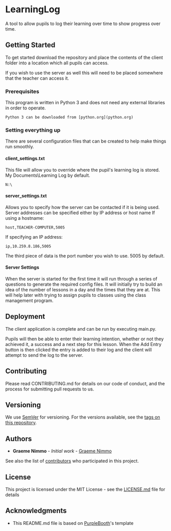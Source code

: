 # LearningLog

A tool to allow pupils to log their learning over time to show progress over time.

## Getting Started

To get started download the repository and place the contents of the client folder into a location which all pupils can access.

If you wish to use the server as well this will need to be placed somewhere that the teacher can access it.

### Prerequisites

This program is written in Python 3 and does not need any external libraries in order to operate.

```
Python 3 can be downloaded from [python.org](python.org)
```

### Setting everything up

There are several configuration files that can be created to help make things run smoothly.

#### client_settings.txt
This file will allow you to override where the pupil's learning log is stored. My Documents\Learning Log by default.
```
N:\
```

#### server_settings.txt
Allows you to specify how the server can be contacted if it is being used. Server addresses can be specified either by IP address or host name
If using a hostname:
```
host,TEACHER-COMPUTER,5005
```

If specifying an IP address:
```
ip,10.259.8.186,5005
```
The third piece of data is the port number you wish to use. 5005 by default.



#### Server Settings
When the server is started for the first time it will run through a series of questions to generate the required config files.
It will initially try to build an idea of the number of lessons in a day and the times that they are at.
This will help later with trying to assign pupils to classes using the class management program.

## Deployment

The client application is complete and can be run by executing main.py.

Pupils will then be able to enter their learning intention, whether or not they achieved it, a success and a next step for this lesson. When the Add Entry button is then clicked the entry is added to their log and the client will attempt to send the log to the server.

## Contributing

Please read CONTRIBUTING.md for details on our code of conduct, and the process for submitting pull requests to us.

## Versioning

We use [SemVer](http://semver.org/) for versioning. For the versions available, see the [tags on this repository](https://github.com/your/project/tags). 

## Authors

* **Graeme Nimmo** - *Initial work* - [Graeme Nimmo](https://github.com/Nimmo)

See also the list of [contributors](https://github.com/Nimmo/LearningLog/graphs/contributors) who participated in this project.

## License

This project is licensed under the MIT License - see the [LICENSE.md](LICENSE.md) file for details

## Acknowledgments

* This README.md file is based on [PurpleBooth](https://gist.github.com/PurpleBooth/109311bb0361f32d87a2)'s template